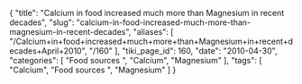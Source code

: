 {
    "title": "Calcium in food increased much more than Magnesium in recent decades",
    "slug": "calcium-in-food-increased-much-more-than-magnesium-in-recent-decades",
    "aliases": [
        "/Calcium+in+food+increased+much+more+than+Magnesium+in+recent+decades+April+2010",
        "/160"
    ],
    "tiki_page_id": 160,
    "date": "2010-04-30",
    "categories": [
        "Food sources ",
        "Calcium",
        "Magnesium"
    ],
    "tags": [
        "Calcium",
        "Food sources ",
        "Magnesium"
    ]
}